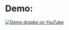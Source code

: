 # Demo:

[![Demo dropbo on YouTube](https://img.youtube.com/vi/5GXqVZojeOM/0.jpg)](https://www.youtube.com/watch?v=5GXqVZojeOM)
